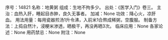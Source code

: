 序号：14821
名称：地黄粥
组成：生地不拘多少。
出处：《医学入门》卷三。
主治：血热入肝，睡起目赤肿，良久无事者。
加减：None
功效：降心火，凉肝血。
用法用量：每用瓷器煎汤1升令沸，入前米1合熬成稀粥，空腹服。
制备方法：上捣自然汁，浸粳米渗透，晒极干，再没再晒3次。
临床应用：None
各家论述：None
用药禁忌：None
附注：None
